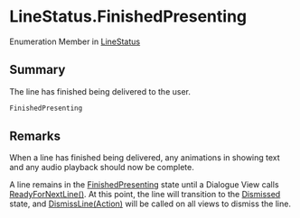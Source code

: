 # LineStatus.FinishedPresenting

Enumeration Member in [LineStatus](/api/csharp/yarn.unity.linestatus.md)

## Summary


The line has finished being delivered to the user.


```csharp
FinishedPresenting
```

## Remarks

<p>
When a line has finished being delivered, any animations in
showing text and any audio playback should now be complete.
</p> <p>
A line remains in the <a href="yarn.unity.linestatus.finishedpresenting.md">FinishedPresenting</a> state until a
Dialogue View calls <a href="yarn.unity.dialogueviewbase.readyfornextline.md">ReadyForNextLine()</a>. At this point, the
line will transition to the <a href="yarn.unity.linestatus.dismissed.md">Dismissed</a> state, and <a href="yarn.unity.dialogueviewbase.dismissline.md">DismissLine(Action)</a> will be called on
all views to dismiss the line.
</p>


